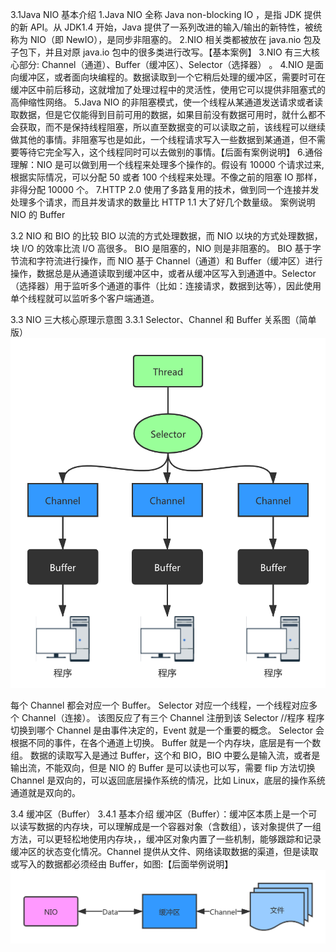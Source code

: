 3.1Java NIO 基本介绍
1.Java NIO 全称 Java non-blocking IO ，是指 JDK 提供的新 API。从 JDK1.4 开始，Java 提供了一系列改进的输入/输出的新特性，被统称为 NIO（即 NewIO），是同步非阻塞的。
2.NIO 相关类都被放在 java.nio 包及子包下，并且对原 java.io 包中的很多类进行改写。【基本案例】
3.NIO 有三大核心部分: Channel（通道）、Buffer（缓冲区）、Selector（选择器） 。
4.NIO 是面向缓冲区，或者面向块编程的。数据读取到一个它稍后处理的缓冲区，需要时可在缓冲区中前后移动，这就增加了处理过程中的灵活性，使用它可以提供非阻塞式的高伸缩性网络。
5.Java NIO 的非阻塞模式，使一个线程从某通道发送请求或者读取数据，但是它仅能得到目前可用的数据，如果目前没有数据可用时，就什么都不会获取，而不是保持线程阻塞，所以直至数据变的可以读取之前，该线程可以继续做其他的事情。非阻塞写也是如此，一个线程请求写入一些数据到某通道，但不需要等待它完全写入，这个线程同时可以去做别的事情。【后面有案例说明】
6.通俗理解：NIO 是可以做到用一个线程来处理多个操作的。假设有 10000 个请求过来,根据实际情况，可以分配 50 或者 100 个线程来处理。不像之前的阻塞 IO 那样，非得分配 10000 个。
7.HTTP 2.0 使用了多路复用的技术，做到同一个连接并发处理多个请求，而且并发请求的数量比 HTTP 1.1 大了好几个数量级。
案例说明 NIO 的 Buffer

3.2 NIO 和 BIO 的比较
BIO 以流的方式处理数据，而 NIO 以块的方式处理数据，块 I/O 的效率比流 I/O 高很多。
BIO 是阻塞的，NIO 则是非阻塞的。
BIO 基于字节流和字符流进行操作，而 NIO 基于 Channel（通道）和 Buffer（缓冲区）进行操作，数据总是从通道读取到缓冲区中，或者从缓冲区写入到通道中。Selector（选择器）用于监听多个通道的事件（比如：连接请求，数据到达等），因此使用单个线程就可以监听多个客户端通道。

3.3 NIO 三大核心原理示意图
3.3.1 Selector、Channel 和 Buffer 关系图（简单版）
![img.png](img.png)

每个 Channel 都会对应一个 Buffer。
Selector 对应一个线程，一个线程对应多个 Channel（连接）。
该图反应了有三个 Channel 注册到该 Selector //程序
程序切换到哪个 Channel 是由事件决定的，Event 就是一个重要的概念。
Selector 会根据不同的事件，在各个通道上切换。
Buffer 就是一个内存块，底层是有一个数组。
数据的读取写入是通过 Buffer，这个和 BIO，BIO 中要么是输入流，或者是输出流，不能双向，但是 NIO 的 Buffer 是可以读也可以写，需要 flip 方法切换 Channel 是双向的，可以返回底层操作系统的情况，比如 Linux，底层的操作系统通道就是双向的。

3.4 缓冲区（Buffer）
3.4.1 基本介绍
缓冲区（Buffer）：缓冲区本质上是一个可以读写数据的内存块，可以理解成是一个容器对象（含数组），该对象提供了一组方法，可以更轻松地使用内存块，，缓冲区对象内置了一些机制，能够跟踪和记录缓冲区的状态变化情况。Channel 提供从文件、网络读取数据的渠道，但是读取或写入的数据都必须经由 Buffer，如图:【后面举例说明】
![img_1.png](img_1.png)

